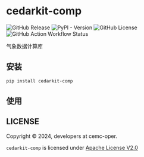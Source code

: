 # cedarkit-comp

![GitHub Release](https://img.shields.io/github/v/release/cemc-oper/cedarkit-comp)
![PyPI - Version](https://img.shields.io/pypi/v/cedarkit-comp)
![GitHub License](https://img.shields.io/github/license/cemc-oper/cedarkit-comp)
![GitHub Action Workflow Status](https://github.com/cemc-oper/cedarkit-comp/actions/workflows/ci.yaml/badge.svg)

气象数据计算库

## 安装

```bash
pip install cedarkit-comp
```

## 使用

## LICENSE

Copyright &copy; 2024, developers at cemc-oper.

`cedarkit-comp` is licensed under [Apache License V2.0](./LICENSE)